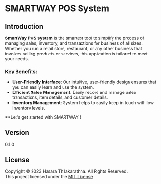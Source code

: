 # SMARTWAY POS System

## Introduction
**SmartWay POS system** is the smartest tool to simplify the process of managing sales, inventory, and transactions for business of all sizes. Whether you run a retail store, restaurant, or any other business that involves selling products or services, this application is tailored to meet your needs.

### Key Benefits:

- **User-Friendly Interface**: Our intuitive, user-friendly design ensures that you can easliy learn and use the system.
- **Efficient Sales Management**: Easily record and manage sales transactions, item details, and customer details.
- **Inventory Management**: System helps to easily keep in touch with low inventory levels.


**Let's get started with SMARTWAY !

## Version
0.1.0

## License
Copyright &copy; 2023 Hasara Thilakarathna. All Rights Reserved. <br>
This project licensed under the [MIT License](License.txt)
